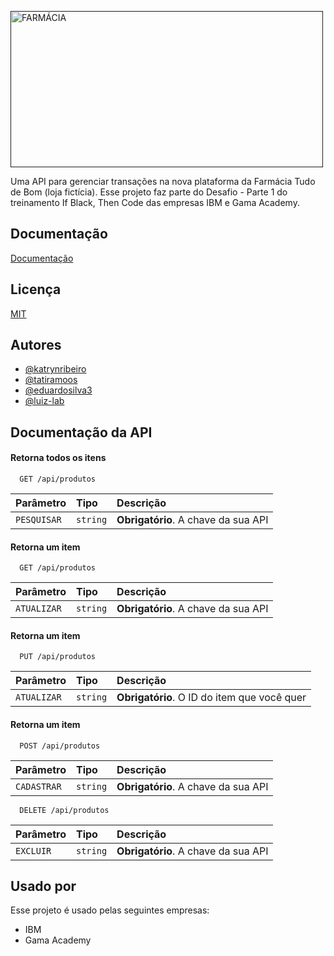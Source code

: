<a data-flickr-embed="true" href="" title="FARMÁCIA"><img src="https://live.staticflickr.com/65535/52290521824_bdf74fd6d3.jpg" width="500" height="250" alt="FARMÁCIA"></a>

Uma API para gerenciar transações na nova plataforma da Farmácia Tudo de Bom (loja fictícia).
Esse projeto faz parte do Desafio - Parte 1 do treinamento If Black, Then Code das empresas IBM e Gama Academy.


## Documentação

[Documentação](https://link-da-documentação)


## Licença

[MIT](https://choosealicense.com/licenses/mit/)


## Autores

- [@katrynribeiro](https://www.github.com/katrynribeiro)
- [@tatiramoos](https://www.github.com/tatiramoos)
- [@eduardosilva3](https://www.github.com/eduardosilva3)
- [@luiz-lab](https://www.github.com/luiz-lab)


## Documentação da API

#### Retorna todos os itens

```http
  GET /api/produtos
```

| Parâmetro   | Tipo       | Descrição                           |
| :---------- | :--------- | :---------------------------------- |
| `PESQUISAR` | `string` | **Obrigatório**. A chave da sua API |


#### Retorna um item

```http
  GET /api/produtos
```

| Parâmetro   | Tipo       | Descrição                           |
| :---------- | :--------- | :---------------------------------- |
| `ATUALIZAR` | `string` | **Obrigatório**. A chave da sua API |


#### Retorna um item

```http
  PUT /api/produtos
```

| Parâmetro   | Tipo       | Descrição                                   |
| :---------- | :--------- | :------------------------------------------ |
| `ATUALIZAR`      | `string` | **Obrigatório**. O ID do item que você quer |


#### Retorna um item

```http
  POST /api/produtos
```

| Parâmetro   | Tipo       | Descrição                           |
| :---------- | :--------- | :---------------------------------- |
| `CADASTRAR` | `string` | **Obrigatório**. A chave da sua API |

```http
  DELETE /api/produtos
```

| Parâmetro   | Tipo       | Descrição                           |
| :---------- | :--------- | :---------------------------------- |
| `EXCLUIR` | `string` | **Obrigatório**. A chave da sua API |





## Usado por

Esse projeto é usado pelas seguintes empresas:

- IBM
- Gama Academy


